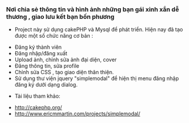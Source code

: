 <h3> Nơi chia sẻ thông tin và hình ảnh những bạn gái xinh xắn dễ thương , giao 
lưu kết bạn bốn phương </h3>

* Project này sử dụng cakePHP và Mysql để phát triển. Hiện nay đã tạo được một 
số chức năng cơ bản :<br />

- Đăng ký thành viên <br />
- Đăng nhập/đăng xuất<br />
- Upload ảnh, chỉnh sửa ảnh đại diện, cover <br />
- Đăng thông tin, sửa profile <br />
- Chỉnh sửa CSS , tạo giao diện thân thiện.<br />
- Sử dụng thư viện jquery "simplemodal" để hiện thị menu đăng nhập đăng ký dưới 
dạng dialog.

* Tài liệu tham khảo:
- http://cakephp.org/
- http://www.ericmmartin.com/projects/simplemodal/
